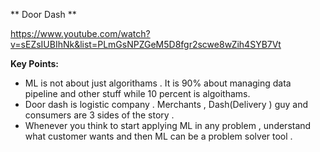 ** Door Dash **

https://www.youtube.com/watch?v=sEZsIUBIhNk&list=PLmGsNPZGeM5D8fgr2scwe8wZih4SYB7Vt

**Key Points:**
- ML is not about just algorithams . It is 90% about managing data pipeline and other stuff while 10 percent is algoithams.
- Door dash is logistic company . Merchants , Dash(Delivery ) guy and consumers are 3 sides of the story . 
- Whenever you think to start applying ML in any problem , understand what customer wants and then ML can be a problem solver tool . 
